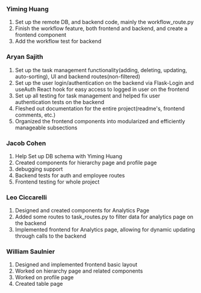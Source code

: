 ### Yiming Huang

1. Set up the remote DB, and backend code, mainly the workflow_route.py
2. Finish the workflow feature, both frontend
   and backend, and create a frontend component
3. Add the workflow test for backend

### Aryan Sajith
1. Set up the task management functionality(adding, deleting, updating, auto-sorting), UI and backend routes(non-filtered)
2. Set up the user login/authentication on the backend via Flask-Login and useAuth React hook for easy access to logged in user on the frontend
3. Set up all testing for task management and helped fix user authentication tests on the backend
4. Fleshed out documentation for the entire project(readme's, frontend comments, etc.)
5. Organized the frontend components into modularized and efficiently manageable subsections

### Jacob Cohen

1. Help Set up DB schema with Yiming Huang
2. Created components for hierarchy page and profile page
3. debugging support
4. Backend tests for auth and employee routes
5. Frontend testing for whole project

### Leo Ciccarelli

1. Designed and created components for Analytics Page
2. Added some routes to task_routes.py to filter data for analytics page
   on the backend
3. Implemented frontend for Analytics page, allowing for dynamic
   updating through calls to the backend

### William Saulnier

1. Designed and implemented frontend basic layout
3. Worked on hierarchy page and related components
4. Worked on profile page
5. Created table page
